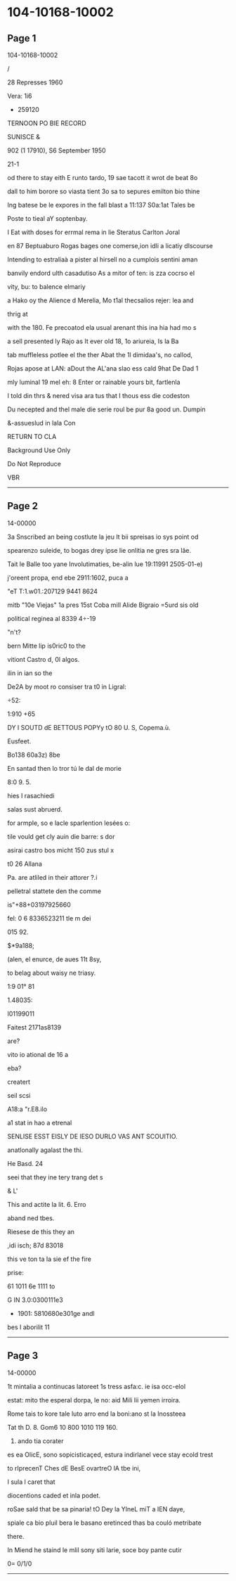 # 104-10168-10002

## Page 1

104-10168-10002

/

28 Represses 1960

Vera: 1i6

- 259120

TERNOON PO BIE RECORD

SUNISCE &

902 (1 17910), S6 September 1950

21-1

od there to stay eith E runto tardo, 19 sae tacott it wrot de beat 8o

dall to him borore so viasta tient 3o sa to sepures emilton bio thine

Ing batese be le expores in the fall blast a 11:137 S0a:1at Tales be

Poste to tieal aY soptenbay.

I Eat with doses for errmal rema in lie Steratus Carlton Joral

en 87 Beptuaburo Rogas bages one comerse,ion idli a licatiy dIscourse

Intending to estraliaà a pister al hirsell no a cumplois sentini aman

banvily endord ulth casadutiso As a mitor of ten: is zza cocrso el

vity, bu: to balence elmariy

a Hako oy the Alience d Merelia, Mo t1al thecsalios rejer: lea and

thrig at

with the 180. Fe precoatod ela usual arenant this ina hia had mo s

a sell presented ly Rajo as It ever old 18, 1o ariureia, Is la Ba

tab muffleless potlee el the ther Abat the 1l dimidaa's, no callod,

Rojas apose at LAN: aDout the AL'ana slao ess cald 9hat De Dad 1

mly luminal 19 mel eh: 8 Enter or rainable yours bit, fartlenla

I told din thrs & nered visa ara tus that I thous ess die codeston

Du necepted and thel male die serie roul be pur 8a good un. Dumpin

&-assueslud in lala Con

RETURN TO CLA

Background Use Only

Do Not Reproduce

VBR

---

## Page 2

14-00000

3a Snscribed an being costlute la jeu It bii spreisas io sys point od

spearenzo suleide, to bogas drey ipse lie onlitia ne gres sra lãe.

Tait le Balle too yane Involutimaties, be-alin lue 19:11991 2505-01-e)

j'oreent propa, end ebe 2911:1602, puca a

"eT T:1.w01.:207129 9441 8624

mitb "10e Viejas" 1a pres 15st Coba mill Alide Bigraio =5urd sis old

political reginea al 8339 4÷-19

"n't?

bern Mitte lip is0ric0 to the

vitiont Castro d, 0l algos.

ilin in ian so the

De2A by moot ro consiser tra t0 in Ligral:

÷52:

1:910 +65

DY I SOUTD dE BETTOUS POPYy tO 80 U. S, Copema.ù.

Eusfeet.

Bo138 60a3z) 8be

En santad then lo tror tú le dal de morie

8:0 9. 5.

hies I rasachiedi

salas sust abruerd.

for armple, so e lacle sparlention lesées o:

tile vould get cly auin die barre: s dor

asirai castro bos micht 150 zus stul x

t0 26 Allana

Pa. are atliled in their attorer ?.i

pelletral stattete den the comme

is"+88+03197925660

fel: 0 6 8336523211 tle m dei

015 92.

$*9a188;

(alen, el enurce, de aues 11t 8sy,

to belag about waisy ne triasy.

1:9 01° 81

1.48035:

I01199011

Faitest 2171as8139

are?

vito io ational de 16 a

eba?

creatert

seil scsi

A18:a "r.E8.ilo

a1 stat in hao a etrenal

SENLISE ESST EISLY DE lESO DURLO VAS ANT SCOUITIO.

anatlonally agalast the thi.

He Basd. 24

seei that they ine tery trang det s

& L'

This and actite la lit. 6. Erro

aband ned tbes.

Riesese de this they an

,idi isch; 87d 83018

this ve ton ta la sie ef the fire

prise:

61 1011 6e 1111 to

G IN 3.0:0300111e3

- 1901: 5810680e301ge andl

bes I aborilit 11

---

## Page 3

14-00000

1t mintalia a continucas latoreet 1s tress asfa:c. ie isa occ-elol

estat: mito the esperal dorpa, le no: aid Mili Iii yemen irroira.

Rome tais to kore tale luto arro end la boni:ano st la Inossteea

Tat th D. 8. Gom6 10 800 1010 119 160.

1. ando tia corater

es ea OlicE, sono sopicisticaçed, estura indirlanel vece stay ecold trest

to rIprecenT Ches dE BesE ovartreO lA tbe ini,

I sula l caret that

diocentions caded et inla podet.

roSae sald that be sa pinaria! tO Dey la YIneL miT a IEN daye,

spiale ca bio pluil bera le basano eretinced thas ba couló metribate

there.

In Miend he staind le mlil sony siti larie, soce boy pante cutir

0= 0/1/0

---

